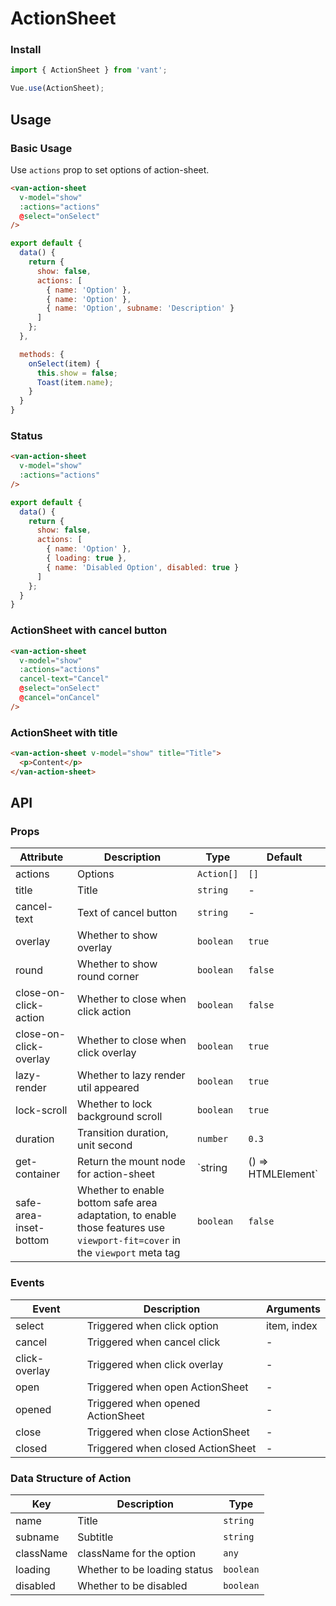# ActionSheet

### Install
``` javascript
import { ActionSheet } from 'vant';

Vue.use(ActionSheet);
```

## Usage

### Basic Usage

Use `actions` prop to set options of action-sheet. 

```html
<van-action-sheet
  v-model="show"
  :actions="actions"
  @select="onSelect"
/>
```

```javascript
export default {
  data() {
    return {
      show: false,
      actions: [
        { name: 'Option' },
        { name: 'Option' },
        { name: 'Option', subname: 'Description' }
      ]
    };
  },

  methods: {
    onSelect(item) {
      this.show = false;
      Toast(item.name);
    }
  }
}
```

### Status

```html
<van-action-sheet
  v-model="show"
  :actions="actions"
/>
```

```javascript
export default {
  data() {
    return {
      show: false,
      actions: [
        { name: 'Option' },
        { loading: true },
        { name: 'Disabled Option', disabled: true }
      ]
    };
  }
}
```

### ActionSheet with cancel button

```html
<van-action-sheet
  v-model="show"
  :actions="actions"
  cancel-text="Cancel"
  @select="onSelect"
  @cancel="onCancel"
/>
```

### ActionSheet with title

```html
<van-action-sheet v-model="show" title="Title">
  <p>Content</p>
</van-action-sheet>
```

## API

### Props

| Attribute | Description | Type | Default |
|------|------|------|------|
| actions | Options | `Action[]` | `[]` |
| title | Title | `string` | - |
| cancel-text | Text of cancel button | `string` | - |
| overlay | Whether to show overlay | `boolean` | `true` |
| round | Whether to show round corner | `boolean` | `false` | 
| close-on-click-action | Whether to close when click action | `boolean` | `false` |
| close-on-click-overlay | Whether to close when click overlay | `boolean` | `true` |
| lazy-render | Whether to lazy render util appeared | `boolean` | `true` |
| lock-scroll | Whether to lock background scroll | `boolean` | `true` |
| duration | Transition duration, unit second | `number` | `0.3` |
| get-container | Return the mount node for action-sheet | `string | () => HTMLElement` | - |
| safe-area-inset-bottom | Whether to enable bottom safe area adaptation, to enable those features use `viewport-fit=cover` in the `viewport` meta tag | `boolean` | `false` |

### Events

| Event | Description | Arguments |
|------|------|------|
| select | Triggered when click option | item, index |
| cancel | Triggered when cancel click | - |
| click-overlay | Triggered when click overlay | - |
| open | Triggered when open ActionSheet | - |
| opened | Triggered when opened ActionSheet | - |
| close | Triggered when close ActionSheet | - |
| closed | Triggered when closed ActionSheet | - |

### Data Structure of Action

| Key | Description | Type |
|------|------|------|
| name | Title | `string` |
| subname | Subtitle | `string` |
| className | className for the option | `any` |
| loading | Whether to be loading status | `boolean` |
| disabled | Whether to be disabled | `boolean` |
